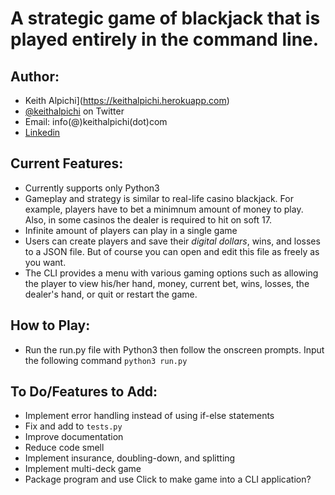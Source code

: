 A strategic game of blackjack that is played entirely in the command line.
===

Author:
----
- Keith Alpichi](https://keithalpichi.herokuapp.com)
 - [@keithalpichi](https://twitter.com/keithalpichi/) on Twitter
 - Email: info(@)keithalpichi(dot)com
 - [Linkedin](https://www.linkedin.com/in/keithalpichi)

Current Features:
---
- Currently supports only Python3
- Gameplay and strategy is similar to real-life casino blackjack. For example, players have to bet a minimnum amount of money to play. Also, in some casinos the dealer is required to hit on soft 17. 
- Infinite amount of players can play in a single game
- Users can create players and save their *digital dollars*, wins, and losses to a JSON file. But of course you can open and edit this file as freely as you want. 
- The CLI provides a menu with various gaming options such as allowing the player to view his/her hand, money, current bet, wins, losses, the dealer's hand, or quit or restart the game.


How to Play:
---
- Run the run.py file with Python3 then follow the onscreen prompts. Input the following command `python3 run.py`

To Do/Features to Add:
---
- Implement error handling instead of using if-else statements
- Fix and add to `tests.py`
- Improve documentation
- Reduce code smell
- Implement insurance, doubling-down, and splitting
- Implement multi-deck game
- Package program and use Click to make game into a CLI application?
